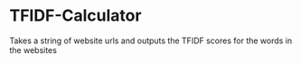# TFIDF-Calculator
Takes a string of website urls and outputs the TFIDF scores for the words in the websites
